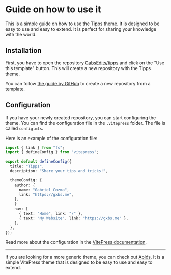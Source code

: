 # Guide on how to use it

This is a simple guide on how to use the Tipps theme. It is designed to be easy to use and easy to extend. It is perfect for sharing your knowledge with the world.

## Installation

First, you have to open the repository [GabsEdits/tipps](https://github.com/GabsEdits/tipps) and click on the "Use this template" button. This will create a new repository with the Tipps theme.

You can follow [the guide by GitHub](https://docs.github.com/en/repositories/creating-and-managing-repositories/creating-a-repository-from-a-template) to create a new repository from a template.

## Configuration

If you have your newly created repository, you can start configuring the theme. You can find the configuration file in the `.vitepress` folder. The file is called `config.mts`.

Here is an example of the configuration file:

```typescript
import { link } from "fs";
import { defineConfig } from "vitepress";

export default defineConfig({
  title: "Tipps",
  description: "Share your tips and tricks!",

  themeConfig: {
    author: {
      name: "Gabriel Cozma",
      link: "https://gxbs.me",
    },
    }
    nav: [
      { text: "Home", link: "/" },
      { text: "My Website", link: "https://gxbs.me" },
    ],
  },
});
```

Read more about the configuration in the [VitePress documentation](https://vitepress.dev/reference/site-config).

---

If you are looking for a more generic theme, you can check out [Aplós](https://aplos.gxbs.me). It is a simple VitePress theme that is designed to be easy to use and easy to extend.
